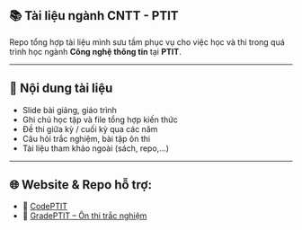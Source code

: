 ## 📚 Tài liệu ngành CNTT - PTIT
Repo tổng hợp tài liệu mình sưu tầm phục vụ cho việc học và thi trong quá trình học ngành **Công nghệ thông tin** tại **PTIT**.

-----

## 📄 Nội dung tài liệu
- Slide bài giảng, giáo trình
- Ghi chú học tập và file tổng hợp kiến thức
- Đề thi giữa kỳ / cuối kỳ qua các năm
- Câu hỏi trắc nghiệm, bài tập ôn thi
- Tài liệu tham khảo ngoài (sách, repo,...)

---

## 🌐 Website & Repo hỗ trợ:
- 🔗 [CodePTIT](https://github.com/khoivux/CodePTIT)
- 🔗 [GradePTIT – Ôn thi trắc nghiệm](https://gradeptit.web.app/practice-home)
